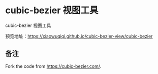 # cubic-bezier 视图工具
cubic-bezier 视图工具

预览地址：https://xiaowuqiqi.github.io/cubic-bezier-view/cubic-bezier

## 备注
Fork the code from https://cubic-bezier.com/.
